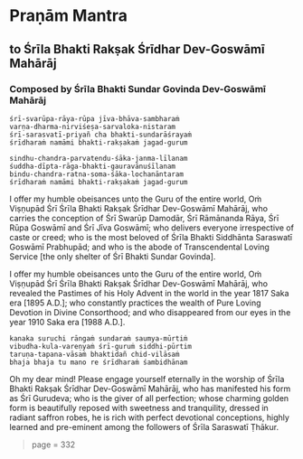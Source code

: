 # Praṇām Mantra

## to Śrīla Bhakti Rakṣak Śrīdhar Dev-Goswāmī Mahārāj

### Composed by Śrīla Bhakti Sundar Govinda Dev-Goswāmī Mahārāj

    śrī-svarūpa-rāya-rūpa jīva-bhāva-sambharaṁ
    varṇa-dharma-nirviśeṣa-sarvaloka-nistaram
    śrī-sarasvatī-priyañ cha bhakti-sundarāśrayaṁ
    śrīdharaṁ namāmi bhakti-rakṣakaṁ jagad-gurum

    sindhu-chandra-parvatendu-śāka-janma-līlanam
    śuddha-dīpta-rāga-bhakti-gauravānuśīlanam
    bindu-chandra-ratna-soma-śāka-lochanāntaram
    śrīdharaṁ namāmi bhakti-rakṣakaṁ jagad-gurum

I offer my humble obeisances unto the Guru of the entire world, Oṁ Viṣṇupād Śrī Śrīla Bhakti Rakṣak Śrīdhar Dev-Goswāmī Mahārāj, who carries the conception of Śrī Swarūp Damodār, Śrī Rāmānanda Rāya, Śrī Rūpa Goswāmī and Śrī Jīva Goswāmī; who delivers everyone irrespective of caste or creed; who is the most beloved of Śrīla Bhakti Siddhānta Saraswatī Goswāmī Prabhupād; and who is the abode of Transcendental Loving Service [the only shelter of Śrī Bhakti Sundar Govinda].

I offer my humble obeisances unto the Guru of the entire world, Oṁ Viṣṇupād Śrī Śrīla Bhakti Rakṣak Śrīdhar Dev-Goswāmī Mahārāj, who revealed the Pastimes of his Holy Advent in the world in the year 1817 Saka era [1895 A.D.]; who constantly practices the wealth of Pure Loving Devotion in Divine Consorthood; and who disappeared from our eyes in the year 1910 Saka era [1988 A.D.].

    kanaka suruchi rāngaṁ sundaraṁ saumya-mūrtiṁ
    vibudha-kula-vareṇyaṁ śrī-guruṁ siddhi-pūrtim
    taruṇa-tapana-vāsaṁ bhaktidañ chid-vilāsaṁ
    bhaja bhaja tu mano re śrīdharaṁ śambidhānam

Oh my dear mind! Please engage yourself eternally in the worship of Śrīla Bhakti Rakṣak Śrīdhar Dev-Goswāmī Mahārāj, who has manifested his form as Śrī Gurudeva; who is the giver of all perfection; whose charming golden form is beautifully reposed with sweetness and tranquility, dressed in radiant saffron robes, he is rich with perfect devotional conceptions, highly learned and pre-eminent among the followers of Śrīla Saraswatī Ṭhākur.


> page = 332